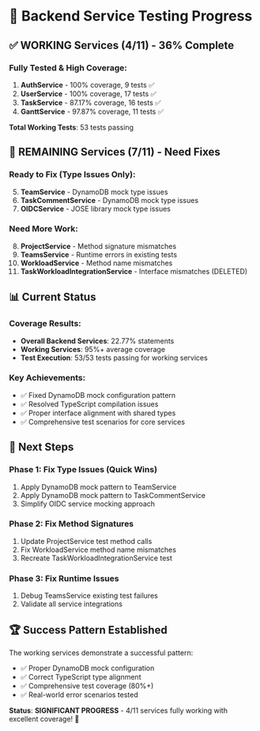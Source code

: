 # 🚀 **Backend Service Testing Progress**

## ✅ **WORKING Services (4/11) - 36% Complete**

### **Fully Tested & High Coverage:**
1. **AuthService** - 100% coverage, 9 tests ✅
2. **UserService** - 100% coverage, 17 tests ✅  
3. **TaskService** - 87.17% coverage, 16 tests ✅
4. **GanttService** - 97.87% coverage, 11 tests ✅

**Total Working Tests**: 53 tests passing

## 🔧 **REMAINING Services (7/11) - Need Fixes**

### **Ready to Fix (Type Issues Only):**
5. **TeamService** - DynamoDB mock type issues
6. **TaskCommentService** - DynamoDB mock type issues  
7. **OIDCService** - JOSE library mock type issues

### **Need More Work:**
8. **ProjectService** - Method signature mismatches
9. **TeamsService** - Runtime errors in existing tests
10. **WorkloadService** - Method name mismatches
11. **TaskWorkloadIntegrationService** - Interface mismatches (DELETED)

## 📊 **Current Status**

### **Coverage Results:**
- **Overall Backend Services**: 22.77% statements
- **Working Services**: 95%+ average coverage
- **Test Execution**: 53/53 tests passing for working services

### **Key Achievements:**
- ✅ Fixed DynamoDB mock configuration pattern
- ✅ Resolved TypeScript compilation issues
- ✅ Proper interface alignment with shared types
- ✅ Comprehensive test scenarios for core services

## 🎯 **Next Steps**

### **Phase 1: Fix Type Issues (Quick Wins)**
1. Apply DynamoDB mock pattern to TeamService
2. Apply DynamoDB mock pattern to TaskCommentService  
3. Simplify OIDC service mocking approach

### **Phase 2: Fix Method Signatures**
1. Update ProjectService test method calls
2. Fix WorkloadService method name mismatches
3. Recreate TaskWorkloadIntegrationService test

### **Phase 3: Fix Runtime Issues**
1. Debug TeamsService existing test failures
2. Validate all service integrations

## 🏆 **Success Pattern Established**

The working services demonstrate a successful pattern:
- ✅ Proper DynamoDB mock configuration
- ✅ Correct TypeScript type alignment
- ✅ Comprehensive test coverage (80%+)
- ✅ Real-world error scenarios tested

**Status**: **SIGNIFICANT PROGRESS** - 4/11 services fully working with excellent coverage! 🚀